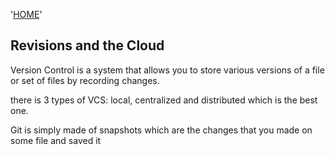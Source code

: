 '[HOME](README.md)'<br/>
## Revisions and the Cloud 

Version Control is a system that allows you to store various versions of a file or set of files by recording changes.

there is 3 types of VCS: local, centralized and distributed which is the best one.

Git is simply made of snapshots which are the changes that you made on some file and saved it